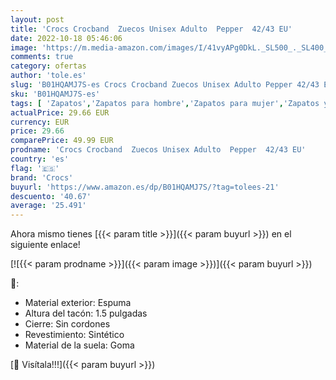 ```yaml
---
layout: post
title: 'Crocs Crocband  Zuecos Unisex Adulto  Pepper  42/43 EU'
date: 2022-10-18 05:46:06
image: 'https://m.media-amazon.com/images/I/41vyAPg0DkL._SL500_._SL400_.jpg'
comments: true
category: ofertas
author: 'tole.es'
slug: 'B01HQAMJ7S-es Crocs Crocband Zuecos Unisex Adulto Pepper 42/43 EU'
sku: 'B01HQAMJ7S-es'
tags: [ 'Zapatos','Zapatos para hombre','Zapatos para mujer','Zapatos y complementos','Zuecos y mules de mujer','Zuecos y mules para hombre','crocs','zuecos','🇪🇸', ]
actualPrice: 29.66 EUR
currency: EUR
price: 29.66
comparePrice: 49.99 EUR
prodname: 'Crocs Crocband  Zuecos Unisex Adulto  Pepper  42/43 EU'
country: 'es'
flag: '🇪🇸'
brand: 'Crocs'
buyurl: 'https://www.amazon.es/dp/B01HQAMJ7S/?tag=tolees-21'
descuento: '40.67'
average: '25.491'
---
```


Ahora mismo tienes [{{< param title >}}]({{< param buyurl >}}) en el siguiente enlace!

[![{{< param prodname >}}]({{< param image >}})]({{< param buyurl >}})

🔎:

- Material exterior: Espuma
- Altura del tacón: 1.5 pulgadas
- Cierre: Sin cordones
- Revestimiento: Sintético
- Material de la suela: Goma

[🛒 Visítala!!!]({{< param buyurl >}})
